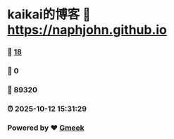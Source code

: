 # kaikai的博客 :link: https://naphjohn.github.io 
### :page_facing_up: [18](https://naphjohn.github.io/tag.html) 
### :speech_balloon: 0 
### :hibiscus: 89320 
### :alarm_clock: 2025-10-12 15:31:29 
### Powered by :heart: [Gmeek](https://github.com/Meekdai/Gmeek)
